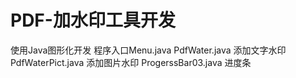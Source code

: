 # PDF-加水印工具开发
使用Java图形化开发
程序入口Menu.java
PdfWater.java  添加文字水印
PdfWaterPict.java  添加图片水印
ProgerssBar03.java   进度条
